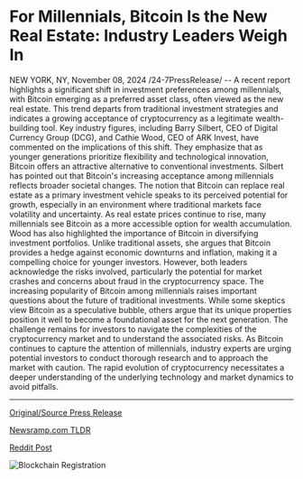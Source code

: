 # For Millennials, Bitcoin Is the New Real Estate: Industry Leaders Weigh In

NEW YORK, NY, November 08, 2024 /24-7PressRelease/ -- A recent report highlights a significant shift in investment preferences among millennials, with Bitcoin emerging as a preferred asset class, often viewed as the new real estate. This trend departs from traditional investment strategies and indicates a growing acceptance of cryptocurrency as a legitimate wealth-building tool.  Key industry figures, including Barry Silbert, CEO of Digital Currency Group (DCG), and Cathie Wood, CEO of ARK Invest, have commented on the implications of this shift. They emphasize that as younger generations prioritize flexibility and technological innovation, Bitcoin offers an attractive alternative to conventional investments.  Silbert has pointed out that Bitcoin's increasing acceptance among millennials reflects broader societal changes. The notion that Bitcoin can replace real estate as a primary investment vehicle speaks to its perceived potential for growth, especially in an environment where traditional markets face volatility and uncertainty. As real estate prices continue to rise, many millennials see Bitcoin as a more accessible option for wealth accumulation.  Wood has also highlighted the importance of Bitcoin in diversifying investment portfolios. Unlike traditional assets, she argues that Bitcoin provides a hedge against economic downturns and inflation, making it a compelling choice for younger investors. However, both leaders acknowledge the risks involved, particularly the potential for market crashes and concerns about fraud in the cryptocurrency space.  The increasing popularity of Bitcoin among millennials raises important questions about the future of traditional investments. While some skeptics view Bitcoin as a speculative bubble, others argue that its unique properties position it well to become a foundational asset for the next generation. The challenge remains for investors to navigate the complexities of the cryptocurrency market and to understand the associated risks.  As Bitcoin continues to capture the attention of millennials, industry experts are urging potential investors to conduct thorough research and to approach the market with caution. The rapid evolution of cryptocurrency necessitates a deeper understanding of the underlying technology and market dynamics to avoid pitfalls. 

---

[Original/Source Press Release](https://www.24-7pressrelease.com/press-release/516000/for-millennials-bitcoin-is-the-new-real-estate-industry-leaders-weigh-in)
                    

[Newsramp.com TLDR](https://newsramp.com/curated-news/bitcoin-emerges-as-a-preferred-asset-class-for-millennials/50eb3bffd5728788cbc0d9ce10db6e6d) 

 



[Reddit Post](https://www.reddit.com/r/CryptoNewsInfo/comments/1gmdqsi/bitcoin_emerges_as_a_preferred_asset_class_for/) 



![Blockchain Registration](https://cdn.newsramp.app/24-7PressRelease/qrcode/2411/8/chipRyOd.webp)